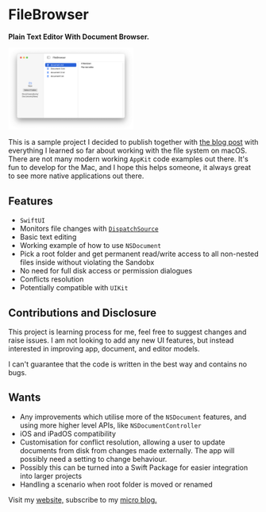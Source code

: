 # FileBrowser

<strong>Plain Text Editor With Document Browser.</strong>

<img src="screenshot.png" width="50%" alt="3 pane Mac application with select folder button list of files and text editor">

This is a sample project I decided to publish together with [the blog post][1] with everything 
I learned so far about working with the file system on macOS. There are not many modern working `AppKit` code examples out there. 
It's fun to develop for the Mac, and I hope this helps someone, it always great to 
see more native applications out there. 

## Features

- `SwiftUI`
- Monitors file changes with [`DispatchSource`][2] 
- Basic text editing
- Working example of how to use `NSDocument`
- Pick a root folder and get permanent read/write access to all non-nested files inside without violating the Sandobx
- No need for full disk access or permission dialogues 
- Conflicts resolution
- Potentially compatible with `UIKit`

## Contributions and Disclosure

This project is learning process for me, feel free to suggest changes and raise issues. I am not looking to add any new UI features, but instead interested in improving app, document, and editor models. 

I can't guarantee that the code is written in the best way and contains no bugs.

## Wants

- Any improvements which utilise more of the `NSDocument` features, and using more higher level APIs, like `NSDocumentController`
- iOS and iPadOS compatibility
- Customisation for conflict resolution, allowing a user to update documents from disk from changes made externally. The app will possibly need a setting to change behaviour.
- Possibly this can be turned into a Swift Package for easier integration into larger projects
- Handling a scenario when root folder is moved or renamed

Visit my [website,](https://www.cocoa.productions) subscribe to my [micro blog.](https://micro.cocoaswitch.com)

[1]: https://micro.cocoaswitch.com/2023/04/06/working-with-file.html
[2]: https://developer.apple.com/documentation/dispatch/dispatchsource
